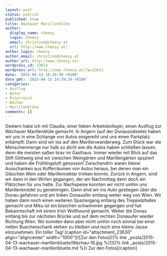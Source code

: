 ```yaml
---
layout: post
status: publish
published: true
title: Wachauer Marillenblüte
author:
  display_name: cheesy
  login: cheesy
  email: christine@cheesy.at
  url: http://www.cheesy.at/
author_login: cheesy
author_email: christine@cheesy.at
author_url: http://www.cheesy.at/
wordpress_id: 23613
wordpress_url: http://www.cheesy.at/?p=23613
date: '2015-04-13 16:39:39 +0100'
date_gmt: '2015-04-13 14:39:39 +0100'
categories:
- Ausflug
- Natur
- Österreich
- Wachau
- Marillenblüte
comments: []
---
```

Gestern habe ich mit Claudia, einer lieben Arbeitskollegin, einen Ausflug zur Wachauer Marillenblüte gemacht. In Angern (auf der Donausüdseite) haben wir uns in eine Schlange von Autos eingereiht und uns einen Parkplatz erkämpft. Dann sind wir los auf den Marillenwanderweg. Zum Glück war die Menschenmenge nur halb so dicht wie die Autos haben schließen lassen, denn die meisten saßen brav im Gasthaus.
Immer wieder mit Blick auf das Stift Göttweig sind wir zwischen Weingärten und Marillengärten spaziert und haben die Frühlingsluft genossen! Zwischendrin waren kleine Ausschanken aus Kofferräumen von Autos heraus, bei denen man ein Gläschen Wein oder Marillennektar trinken konnte.
Zurück in Angern, sind wir dann in den Wirten gegangen, der am Nachmittag dann doch ein Plätzchen für uns hatte. Zur Nachspeise konnten wir nicht umhin uns Marillenknödel zu genehmigen. Dann sind wir ins Auto gestiegen über die Donau gefahren und am linken Donauufer entlang weiter weg von Wien. Wir haben dann noch einen weiteren Spaziergang entlang des Treppelpfades gemacht und Miku ist ein bisschen schwimmen gegangen und hat Bekanntschaft mit einem Irish Wolfhound gemacht.
Weiter die Donau entlang bis zur nächsten Brücke und auf dem rechten Donauufer wieder Richtung Wien. Wir konnten dann aber nicht umhin noch einmal bei einer netten Buschenschank stehen zu bleiben und noch eine kleine Jause einzunehmen.
Ein toller Tag!
[caption id="attachment\_23630" align="aligncenter" width="1000"][![Zur den Fotos]({% link _posts/2015-04-13-wachauer-marillenbluete/Wachau-16.jpg %})]({% link _posts/2015-04-13-wachauer-marillenbluete.md %}) Zur den Fotos[/caption]
